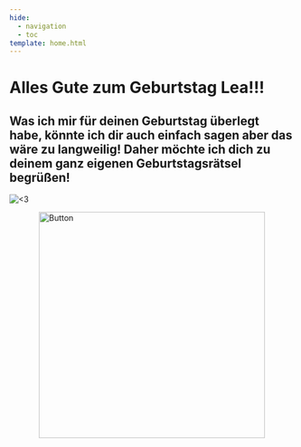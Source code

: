 ```yaml
---
hide:
  - navigation
  - toc
template: home.html
---
```


# **Alles Gute zum Geburtstag Lea!!!**

## **Was ich mir für deinen Geburtstag überlegt habe, könnte ich dir auch einfach sagen aber das wäre zu langweilig! Daher möchte ich dich zu deinem ganz eigenen Geburtstagsrätsel begrüßen!**

![<3](https://GleichSieg.github.io/LeasGeschenk/img/Paris.jpg)

<a href="https://GleichSieg.github.io/LeasGeschenk/Rätsel1">
    <img src="https://GleichSieg.github.io/LeasGeschenk/img/Button2.png" alt="Button" width="400" style="display: block; margin: 0 auto;">
</a>